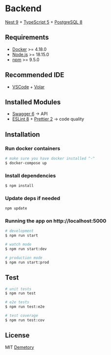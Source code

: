 # Backend

[Nest 9](https://nestjs.com/) + [TypeScript 5](https://www.typescriptlang.org/) + [PostgreSQL 8](https://www.postgresql.org/)

## Requirements

- [Docker](https://www.docker.com/) >= 4.18.0
- [Node.js](https://nodejs.org/en/) >= 18.15.0
- [npm](https://www.npmjs.com/) >= 9.5.0

## Recommended IDE

- [VSCode](https://code.visualstudio.com/) + [Volar](https://marketplace.visualstudio.com/items?itemName=Vue.volar)

## Installed Modules

- [Swagger 6](https://swagger.io/) &rarr; API
- [ESLint 8](https://eslint.org/) + [Prettier 2](https://prettier.io/) &rarr; code quality

## Installation

### Run docker containers

```bash
# make sure you have docker installed ^-^
$ docker-compose up
```

### Install dependencies

```bash
$ npm install
```

### Update deps if needed

```bash
npm update
```

### Running the app on http://localhost:5000

```bash
# development
$ npm run start

# watch mode
$ npm run start:dev

# production mode
$ npm run start:prod
```

## Test

```bash
# unit tests
$ npm run test

# e2e tests
$ npm run test:e2e

# test coverage
$ npm run test:cov
```

## License

MIT [Demetory](https://demetrey.ru)
